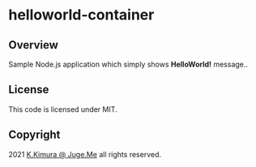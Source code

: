# helloworld-container

## Overview

Sample Node.js application which simply shows **HelloWorld!** message..

## License

This code is licensed under MIT.

## Copyright

2021 [K.Kimura @ Juge.Me](https://github.com/dotnsf) all rights reserved.
